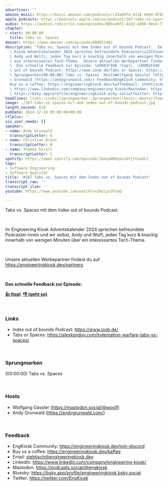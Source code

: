 ```yaml
---
advertiser: ''
amazon_music: https://music.amazon.com/podcasts/c35a09fe-4116-4e04-8f68-77d61b112e46/episodes/5ceaa14e-73ba-4987-b12a-84f55ccd0710/engineering-kiosk-167-tabs-vs-spaces-mit-dem-index-out-of-bounds-podcast
apple_podcasts: https://podcasts.apple.com/us/podcast/167-tabs-vs-spaces-mit-dem-index-out-of-bounds-podcast/id1603082924?i=1000680508620&uo=4
audio: https://audio1.redcircle.com/episodes/605ce6f1-4a32-4d68-9ee4-7167957fec0f/stream.mp3
chapter:
- start: 00:00:00
  title: Tabs vs. Spaces
deezer: https://www.deezer.com/episode/698811461
description: "Tabs vs. Spaces mit dem Index out of bounds Podcast.  Im Engineering\
  \ Kiosk Adventskalender 2024 sprechen befreundete Podcaster\u22C5innen und wir selbst,\
  \ Andy und Wolfi, jeden Tag kurz & knackig innerhalb von wenigen Minuten \xFCber\
  \ ein interessantes Tech-Thema.  Unsere aktuellen Werbepartner findest du auf https://engineeringkiosk.dev/partners\
  \  Das schnelle Feedback zur Episode: \U0001F44D (top)\_ \U0001F44E (geht so)  LinksIndex\
  \ out of bounds Podcast: https://www.ioob.de/Tabs or Spaces: https://alexkondov.com/indentation-warfare-tabs-vs-spaces/\
  \ Sprungmarken(00:00:00) Tabs vs. Spaces  HostsWolfgang Gassler (https://mastodon.social/@woolf)Andy\
  \ Grunwald (https://andygrunwald.com/) FeedbackEngKiosk Community: https://engineeringkiosk.dev/join-discord\_\
  Buy us a coffee: https://engineeringkiosk.dev/kaffeeEmail: stehtisch@engineeringkiosk.devLinkedIn:\
  \ https://www.linkedin.com/company/engineering-kiosk/Mastodon: https://podcasts.social/@engkioskBluesky:\
  \ https://bsky.app/profile/engineeringkiosk.bsky.socialTwitter: https://twitter.com/EngKiosk"
headlines: links::Links||sprungmarken::Sprungmarken||hosts::Hosts||feedback::Feedback
image: ./167-tabs-vs-spaces-mit-dem-index-out-of-bounds-podcast.jpg
length_second: 619
pubDate: 2024-12-16 05:00:00+00:00
rtlplus: ''
six_user_needs: []
speaker:
- name: Andy Grunwald
  transcriptLetter: A
- name: Christian Braun
  transcriptLetter: B
- name: Thomas Diroll
  transcriptLetter: C
spotify: https://open.spotify.com/episode/1GmspWQ6qxnJbYjztvaXC2
tags:
- Software Engineering
- Software Qualität
title: '#167 Tabs vs. Spaces mit dem Index out of bounds Podcast'
transcript_raw: ''
transcript_slim: ''
youtube: https://www.youtube.com/watch?v=ZHiLycOYVaQ

---
```

<p><span>Tabs vs. Spaces mit dem Index out of bounds Podcast.</span></p><p><br></p><p><span>Im Engineering Kiosk Adventskalender 2024 sprechen befreundete Podcaster⋅innen und wir selbst, Andy und Wolfi, jeden Tag kurz &amp; knackig innerhalb von wenigen Minuten über ein interessantes Tech-Thema.</span></p><p><br></p><p><span>Unsere aktuellen Werbepartner findest du auf </span><a href="https://engineeringkiosk.dev/partners">https://engineeringkiosk.dev/partners</a></p><p><br></p><p><strong>Das schnelle Feedback zur Episode:</strong></p><p><a href="https://api.openpodcast.dev/feedback/167/upvote" rel="nofollow"><strong>👍 (top)</strong></a><strong>  </strong><a href="https://api.openpodcast.dev/feedback/167/downvote" rel="nofollow"><strong>👎 (geht so)</strong></a></p><p><br></p><h3 id="links">Links</h3><ul><li><span>Index out of bounds Podcast: </span><a href="https://www.ioob.de/" rel="nofollow">https://www.ioob.de/</a></li><li><span>Tabs or Spaces: </span><a href="https://alexkondov.com/indentation-warfare-tabs-vs-spaces/" rel="nofollow">https://alexkondov.com/indentation-warfare-tabs-vs-spaces/</a></li></ul><p><br></p><h3 id="sprungmarken">Sprungmarken</h3><p><span>(00:00:00) Tabs vs. Spaces</span></p><p><br></p><h3 id="hosts">Hosts</h3><ul><li><span>Wolfgang Gassler (</span><a href="https://mastodon.social/@woolf" rel="nofollow">https://mastodon.social/@woolf</a><span>)</span></li><li><span>Andy Grunwald (</span><a href="https://andygrunwald.com/" rel="nofollow">https://andygrunwald.com/</a><span>)</span></li></ul><p><br></p><h3 id="feedback">Feedback</h3><ul><li><span>EngKiosk Community: </span><a href="https://engineeringkiosk.dev/join-discord">https://engineeringkiosk.dev/join-discord</a><span> </span></li><li><span>Buy us a coffee: </span><a href="https://engineeringkiosk.dev/kaffee">https://engineeringkiosk.dev/kaffee</a></li><li><span>Email: </span><a href="mailto:stehtisch@engineeringkiosk.dev" rel="nofollow">stehtisch@engineeringkiosk.dev</a></li><li><span>LinkedIn: </span><a href="https://www.linkedin.com/company/engineering-kiosk/" rel="nofollow">https://www.linkedin.com/company/engineering-kiosk/</a></li><li><span>Mastodon: </span><a href="https://podcasts.social/@engkiosk" rel="nofollow">https://podcasts.social/@engkiosk</a></li><li><span>Bluesky: </span><a href="https://bsky.app/profile/engineeringkiosk.bsky.social" rel="nofollow">https://bsky.app/profile/engineeringkiosk.bsky.social</a></li><li><span>Twitter: </span><a href="https://twitter.com/EngKiosk" rel="nofollow">https://twitter.com/EngKiosk</a></li></ul>